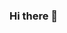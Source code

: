 ### Hi there 👋

<!--
**MrElektronz/MrElektronz** is a ✨ _special_ ✨ repository because its `README.md` (this file) appears on your GitHub profile.

Here are some ideas to get you started:

- 🔭 I’m currently working on ...
- 🌱 I’m currently learning ...
- 👯 I’m looking to collaborate on ...
- 🤔 I’m looking for help with ...
- 💬 Ask me about ...
- 📫 How to reach me: ...
- 😄 Pronouns: ...
- ⚡ Fun fact: ...

<img aling="left" alt="Kevin B.'s GitHub Stats" src="https://github-readme-stats-noelhuibers.vercel.app/api?username=MrElektronz&count_private=true&show_icons=true&hide_border=true&theme=cobalt"/>

-->
